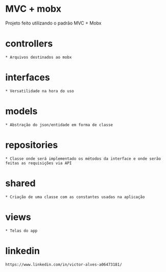 # MVC + mobx

Projeto feito utilizando o padrão MVC + Mobx

# controllers
    * Arquivos destinados ao mobx

# interfaces
    * Versatilidade na hora do uso

# models
    * Abstração do json/entidade em forma de classe

# repositories
    * Classe onde será implementado os métodos da interface e onde serão feitas as requisições via API 

# shared
    * Criação de uma classe com as constantes usadas na aplicação

# views
    * Telas do app

# linkedin
    https://www.linkedin.com/in/victor-alves-a06473181/
